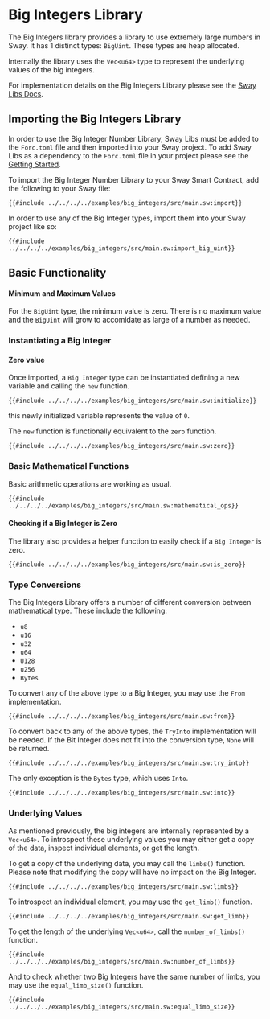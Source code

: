 # Big Integers Library

<!--Include BigInt when BigInt is available-->
The Big Integers library provides a library to use extremely large numbers in Sway. It has 1 distinct types: `BigUint`. These types are heap allocated.

Internally the library uses the `Vec<u64>` type to represent the underlying values of the big integers.

For implementation details on the Big Integers Library please see the [Sway Libs Docs](https://fuellabs.github.io/sway-libs/master/sway_libs/bigint/index.html).

## Importing the Big Integers Library

In order to use the Big Integer Number Library, Sway Libs must be added to the `Forc.toml` file and then imported into your Sway project. To add Sway Libs as a dependency to the `Forc.toml` file in your project please see the [Getting Started](../getting_started/index.md).

To import the Big Integer Number Library to your Sway Smart Contract, add the following to your Sway file:

```sway
{{#include ../../../../examples/big_integers/src/main.sw:import}}
```

In order to use any of the Big Integer types, import them into your Sway project like so:

```sway
{{#include ../../../../examples/big_integers/src/main.sw:import_big_uint}}
```

## Basic Functionality

<!--Uncomment when BigInt is available-->
<!--All the functionality is demonstrated with the `BigUint` type, but all of the same functionality is available for the other types as well.-->

#### Minimum and Maximum Values

For the `BigUint` type, the minimum value is zero. There is no maximum value and the `BigUint` will grow to accomidate as large of a number as needed.

### Instantiating a Big Integer

#### Zero value

Once imported, a `Big Integer` type can be instantiated defining a new variable and calling the `new` function.

```sway
{{#include ../../../../examples/big_integers/src/main.sw:initialize}}
```

this newly initialized variable represents the value of `0`.

The `new` function is functionally equivalent to the `zero` function.

```sway
{{#include ../../../../examples/big_integers/src/main.sw:zero}}
```

<!--#### Positive and Negative Values

As the signed variants can only represent half as high a number as the unsigned variants (but with either a positive or negative sign), the `try_from` and `neg_try_from` functions will only work with half of the maximum value of the unsigned variant.

You can use the `try_from` function to create a new positive `Big Integer` from a its unsigned variant.

```sway
{{#include ../../../../examples/big_integers/src/main.sw:positive_conversion}}
```

You can use the `neg_try_from` function to create a new negative `Big Integer` from a its unsigned variant.

```sway
{{#include ../../../../examples/big_integers/src/main.sw:negative_conversion}}
```
-->

### Basic Mathematical Functions

Basic arithmetic operations are working as usual.

```sway
{{#include ../../../../examples/big_integers/src/main.sw:mathematical_ops}}
```

#### Checking if a Big Integer is Zero

The library also provides a helper function to easily check if a `Big Integer` is zero.

```sway
{{#include ../../../../examples/big_integers/src/main.sw:is_zero}}
```

### Type Conversions

The Big Integers Library offers a number of different conversion between mathematical type. These include the following:

- `u8`
- `u16`
- `u32`
- `u64`
- `U128`
- `u256`
- `Bytes`

To convert any of the above type to a Big Integer, you may use the `From` implementation.

```sway
{{#include ../../../../examples/big_integers/src/main.sw:from}}
```

To convert back to any of the above types, the `TryInto` implementation will be needed. If the Bit Integer does not fit into the conversion type, `None` will be returned.

```sway
{{#include ../../../../examples/big_integers/src/main.sw:try_into}}
```

The only exception is the `Bytes` type, which uses `Into`.

```sway
{{#include ../../../../examples/big_integers/src/main.sw:into}}
```

### Underlying Values

As mentioned previously, the big integers are internally represented by a `Vec<u64>`. To introspect these underlying values you may either get a copy of the data, inspect individual elements, or get the length.

To get a copy of the underlying data, you may call the `limbs()` function. Please note that modifying the copy will have no impact on the Big Integer.

```sway
{{#include ../../../../examples/big_integers/src/main.sw:limbs}}
```

To introspect an individual element, you may use the `get_limb()` function.

```sway
{{#include ../../../../examples/big_integers/src/main.sw:get_limb}}
```

To get the length of the underlying `Vec<u64>`, call the `number_of_limbs()` function.

```sway
{{#include ../../../../examples/big_integers/src/main.sw:number_of_limbs}}
```

And to check whether two Big Integers have the same number of limbs, you may use the `equal_limb_size()` function.

```sway
{{#include ../../../../examples/big_integers/src/main.sw:equal_limb_size}}
```
